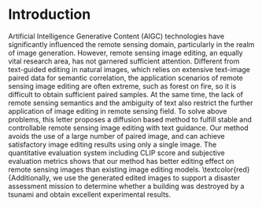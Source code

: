 # Introduction
Artificial Intelligence Generative Content (AIGC) technologies have significantly influenced the remote sensing domain, particularly in the realm of image generation. However, remote sensing image editing, an equally vital research area, has not garnered sufficient attention. Different from text-guided editing in natural images, which relies on extensive text-image paired data for semantic correlation, the application scenarios of remote sensing image editing are often extreme, such as forest on fire, so it is difficult to obtain sufficient paired samples. At the same time, the lack of remote sensing semantics and the ambiguity of text also restrict the further application of image editing in remote sensing field. To solve above problems, this letter proposes a diffusion based method to fulfill stable and controllable remote sensing image editing with text guidance. Our method avoids the use of a large number of paired image, and can achieve satisfactory image editing results using only a single image. The quantitative evaluation system including CLIP score and subjective evaluation metrics shows that our method has better editing effect on remote sensing images than existing image editing models. \textcolor{red}{Additionally, we use the generated edited images to support a disaster assessment mission to determine whether a building was destroyed by a tsunami and obtain excellent experimental results. 
